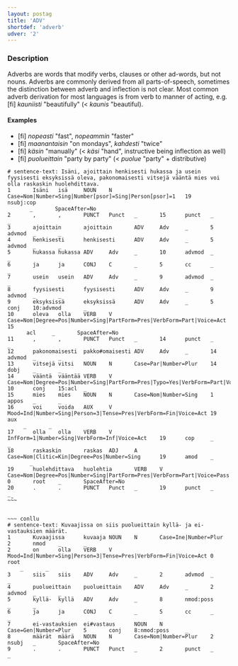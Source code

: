 ```yaml
---
layout: postag
title: 'ADV'
shortdef: 'adverb'
udver: '2'
---
```


### Description

Adverbs are words that modify verbs, clauses or other ad-words, but
not nouns. Adverbs are commonly derived from all parts-of-speech, sometimes
the distinction between adverb and inflection is not clear. Most common adverb
derivation for most languages is from verb to manner of acting, e.g. [fi]
_kauniisti_ "beautifully" (< _kaunis_ "beautiful).

#### Examples

* [fi] _nopeasti_ "fast", _nopeammin_ "faster"
* [fi] _maanantaisin_ "on mondays", _kahdesti_ "twice"
* [fi] _käsin_ "manually" (< _käsi_ "hand", instructive being inflection as
  well)
* [fi] _puolueittain_ "party by party" (< _puolue_ "party" + distributive)

~~~ conllu
# sentence-text: Isäni, ajoittain henkisesti hukassa ja usein fyysisesti eksyksissä oleva, pakonomaisesti vitsejä vääntä mies voi olla raskaskin huolehdittava.
1       Isäni   isä     NOUN    N       Case=Nom|Number=Sing|Number[psor]=Sing|Person[psor]=1   19      nsubj:cop
       _       SpaceAfter=No
2       ,       ,       PUNCT   Punct   _       15      punct   _       _
3       ajoittain       ajoittain       ADV     Adv     _       5       advmod  _       _
4       henkisesti      henkisesti      ADV     Adv     _       5       advmod  _       _
5       hukassa hukassa ADV     Adv     _       10      advmod  _       _
6       ja      ja      CONJ    C       _       5       cc      _       _
7       usein   usein   ADV     Adv     _       9       advmod  _       _
8       fyysisesti      fyysisesti      ADV     Adv     _       9       advmod  _       _
9       eksyksissä      eksyksissä      ADV     Adv     _       5       conj    10:advmod       _
10      oleva   olla    VERB    V       Case=Nom|Degree=Pos|Number=Sing|PartForm=Pres|VerbForm=Part|Voice=Act   15
      acl     _       SpaceAfter=No
11      ,       ,       PUNCT   Punct   _       14      punct   _       _
12      pakonomaisesti  pakko#omaisesti ADV     Adv     _       14      advmod  _       _
13      vitsejä vitsi   NOUN    N       Case=Par|Number=Plur    14      dobj    _       _
14      vääntä  vääntää VERB    V       Case=Nom|Degree=Pos|Number=Sing|PartForm=Pres|Typo=Yes|VerbForm=Part|Voice=Act  10      conj    15:acl  _
15      mies    mies    NOUN    N       Case=Nom|Number=Sing    1       appos   _       _
16      voi     voida   AUX     V       Mood=Ind|Number=Sing|Person=3|Tense=Pres|VerbForm=Fin|Voice=Act 19      aux
     _       _
17      olla    olla    VERB    V       InfForm=1|Number=Sing|VerbForm=Inf|Voice=Act    19      cop     _       _
18      raskaskin       raskas  ADJ     A       Case=Nom|Clitic=Kin|Degree=Pos|Number=Sing      19      amod    _
       _
19      huolehdittava   huolehtia       VERB    V       Case=Nom|Degree=Pos|Number=Sing|PartForm=Pres|VerbForm=Part|Voice=Pass  0       root    _       SpaceAfter=No
20      .       .       PUNCT   Punct   _       19      punct   _       _
~̃~~


~~~ conllu
# sentence-text: Kuvaajissa on siis puolueittain kyllä- ja ei-vastauksien määrät.
1       Kuvaajissa      kuvaaja NOUN    N       Case=Ine|Number=Plur    2       nmod    _       _
2       on      olla    VERB    V       Mood=Ind|Number=Sing|Person=3|Tense=Pres|VerbForm=Fin|Voice=Act 0       root
    _       _
3       siis    siis    ADV     Adv     _       2       advmod  _       _
4       puolueittain    puolueittain    ADV     Adv     _       2       advmod  _       _
5       kyllä-  kyllä   ADV     Adv     _       8       nmod:poss       _       _
6       ja      ja      CONJ    C       _       5       cc      _       _
7       ei-vastauksien  ei#vastaus      NOUN    N       Case=Gen|Number=Plur    5       conj    8:nmod:poss     _
8       määrät  määrä   NOUN    N       Case=Nom|Number=Plur    2       nsubj   _       SpaceAfter=No
9       .       .       PUNCT   Punct   _       2       punct   _       _
~~~
<!-- Interlanguage links updated Čt lis 12 09:42:50 CET 2020 -->
